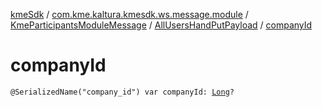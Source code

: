 [kmeSdk](../../../index.md) / [com.kme.kaltura.kmesdk.ws.message.module](../../index.md) / [KmeParticipantsModuleMessage](../index.md) / [AllUsersHandPutPayload](index.md) / [companyId](./company-id.md)

# companyId

`@SerializedName("company_id") var companyId: `[`Long`](https://kotlinlang.org/api/latest/jvm/stdlib/kotlin/-long/index.html)`?`